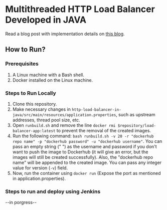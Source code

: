 # Multithreaded HTTP Load Balancer Developed in JAVA

Read a blog post with implementation details on [this blog](https://medium.com/@shampradhanmarket/developing-multithreaded-load-balancer-in-java-aea1f6d236cc).

## How to Run?

### Prerequisites
1. A Linux machine with a Bash shell.
2. Docker installed on the Linux machine.

### Steps to Run Locally
1. Clone this repository.
2. Make necessary changes in `http-load-balancer-in-java/src/main/resources/application.properties`, such as upstream addresses, thread pool size, etc.
3. Open `runbuild.sh` and remove the line `docker rmi $repository/load-balancer-app:latest` to prevent the removal of the created images.
4. Run the following command: ```bash runbuild.sh -v 20 -r "dockerhub repo name" -p "dockerhub password" -u "dockerhub username"```. You can pass an empty string (" ") as the username and password if you don't want to push the image to Dockerhub (it will give an error, but the images will still be created successfully). Also, the "dockerhub repo name" will be appended to the created image. You can pass any integer value for version (```-v```) field. 
5. Now, run the container using ```docker run``` (Expose the port as mentioned in application.properties).


### Steps to run and deploy using Jenkins

--in porgress--
